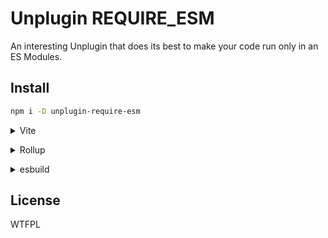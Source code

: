 # Unplugin REQUIRE_ESM

An interesting Unplugin that does its best to make your code run only in an ES Modules.

## Install

```bash
npm i -D unplugin-require-esm
```

<details>
<summary>Vite</summary><br>

```ts
// vite.config.ts
import UnpluginRequireEsm from 'unplugin-require-esm'

export default defineConfig({
  plugins: [UnpluginRequireEsm.vite()],
})
```

<br></details>

<details>
<summary>Rollup</summary><br>

```ts
// rollup.config.js
import UnpluginRequireEsm from 'unplugin-require-esm'

export default {
  plugins: [UnpluginRequireEsm.rollup()],
}
```

<br></details>

<details>
<summary>esbuild</summary><br>

```ts
// esbuild.config.js
import { build } from 'esbuild'
import UnpluginRequireEsm from 'unplugin-require-esm'

build({
  plugins: [UnpluginRequireEsm.esbuild()],
})
```

<br></details>

## License

WTFPL
